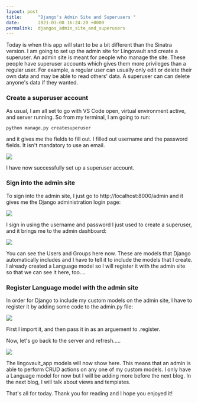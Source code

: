 ```yaml
---
layout: post
title:      "Django's Admin Site and Superusers "
date:       2021-03-08 16:24:20 +0000
permalink:  djangos_admin_site_and_superusers
---
```


Today is when this app will start to be a bit different than the Sinatra version. I am going to set up the admin site for Lingovault and create a superuser. An admin site is meant for people who manage the site. These people have superuser accounts which gives them more privileges than a regular user. For example, a regular user can usually only edit or delete their own data and may be able to read others' data. A superuser can can delete anyone's data if they wanted. 

### Create a superuser account

As usual, I am all set to go with VS Code open, virtual environment active, and server running. So from my terminal, I am going to run:

```python manage.py createsuperuser```

and it gives me the fields to fill out. I filled out username and the password fields. It isn't mandatory to use an email.

![](https://i.imgur.com/xhMxPNi.png)

I have now successfully set up a superuser account. 

### Sign into the admin site 

To sign into the admin site, I just go to http://localhost:8000/admin and it gives me the Django administration login page:

![](https://i.imgur.com/nkNIEpA.png)

I sign in using the username and password I just used to create a superuser, and it brings me to the admin dashboard:

![](https://i.imgur.com/dBNx1TQ.png)

You can see the Users and Groups here now. These are models that Django automatically includes and I have to tell it to include the models that I create. I already created a Language model so I will register it with the admin site so that we can see it here, too....

### Register Language model with the admin site

In order for Django to include my custom models on the admin site, I have to register it by adding some code to the admin.py file:

![](https://i.imgur.com/d1JMREM.png)

First I import it, and then pass it in as an arguement to .register. 

Now, let's go back to the server and refresh.....

![](https://i.imgur.com/OoqEO1Y.png)

The lingovault_app models will now show here. This means that an admin is able to perform CRUD actions on any one of my custom models. I only have a Language model for now but I will be adding more before the next blog. In the next blog, I will talk about views and templates. 

That's all for today. Thank you for reading and I hope you enjoyed it!










